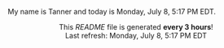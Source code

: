 My name is Tanner and today is Monday, July 8, 5:17 PM EDT.

<p align="center">This <i>README</i> file is generated <b>every 3 hours</b>!</br>Last refresh: Monday, July 8, 5:17 PM EDT<br /></p>
